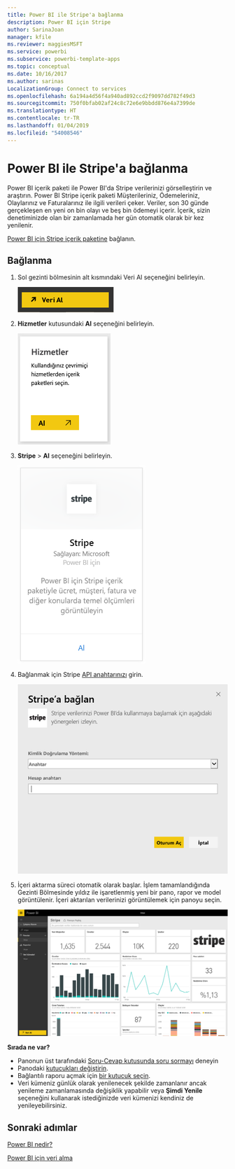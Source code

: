 ```yaml
---
title: Power BI ile Stripe'a bağlanma
description: Power BI için Stripe
author: SarinaJoan
manager: kfile
ms.reviewer: maggiesMSFT
ms.service: powerbi
ms.subservice: powerbi-template-apps
ms.topic: conceptual
ms.date: 10/16/2017
ms.author: sarinas
LocalizationGroup: Connect to services
ms.openlocfilehash: 6a194a4d56f4a940ad892ccd2f9097dd782f49d3
ms.sourcegitcommit: 750f0bfab02af24c8c72e6e9bbdd876e4a7399de
ms.translationtype: HT
ms.contentlocale: tr-TR
ms.lasthandoff: 01/04/2019
ms.locfileid: "54008546"
---
```

# <a name="connect-to-stripe-with-power-bi"></a>Power BI ile Stripe'a bağlanma
Power BI içerik paketi ile Power BI'da Stripe verilerinizi görselleştirin ve araştırın. Power BI Stripe içerik paketi Müşterileriniz, Ödemeleriniz, Olaylarınız ve Faturalarınız ile ilgili verileri çeker. Veriler, son 30 günde gerçekleşen en yeni on bin olayı ve beş bin ödemeyi içerir. İçerik, sizin denetiminizde olan bir zamanlamada her gün otomatik olarak bir kez yenilenir. 

[Power BI için Stripe içerik paketine](https://app.powerbi.com/getdata/services/stripe) bağlanın.

## <a name="how-to-connect"></a>Bağlanma
1. Sol gezinti bölmesinin alt kısmındaki Veri Al seçeneğini belirleyin.  
   
    ![](media/service-connect-to-stripe/getdata.png)
2. **Hizmetler** kutusundaki **Al** seçeneğini belirleyin.  
   
    ![](media/service-connect-to-stripe/services.png)  
3. **Stripe** &gt; **Al** seçeneğini belirleyin.  
   
    ![](media/service-connect-to-stripe/stripe.png)  
4. Bağlanmak için Stripe [API anahtarınızı](https://dashboard.stripe.com/account/apikeys) girin.  
   
    ![](media/service-connect-to-stripe/creds.png)
5. İçeri aktarma süreci otomatik olarak başlar. İşlem tamamlandığında Gezinti Bölmesinde yıldız ile işaretlenmiş yeni bir pano, rapor ve model görüntülenir. İçeri aktarılan verilerinizi görüntülemek için panoyu seçin.
   
    ![](media/service-connect-to-stripe/dashboard.png)

**Sırada ne var?**

* Panonun üst tarafındaki [Soru-Cevap kutusunda soru sormayı](consumer/end-user-q-and-a.md) deneyin
* Panodaki [kutucukları değiştirin](service-dashboard-edit-tile.md).
* Bağlantılı raporu açmak için [bir kutucuk seçin](consumer/end-user-tiles.md).
* Veri kümeniz günlük olarak yenilenecek şekilde zamanlanır ancak yenileme zamanlamasında değişiklik yapabilir veya **Şimdi Yenile** seçeneğini kullanarak istediğinizde veri kümenizi kendiniz de yenileyebilirsiniz.

## <a name="next-steps"></a>Sonraki adımlar
[Power BI nedir?](power-bi-overview.md)

[Power BI için veri alma](service-get-data.md)

